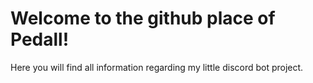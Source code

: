 # Welcome to the github place of Pedall!

Here you will find all information regarding my little discord bot project.
